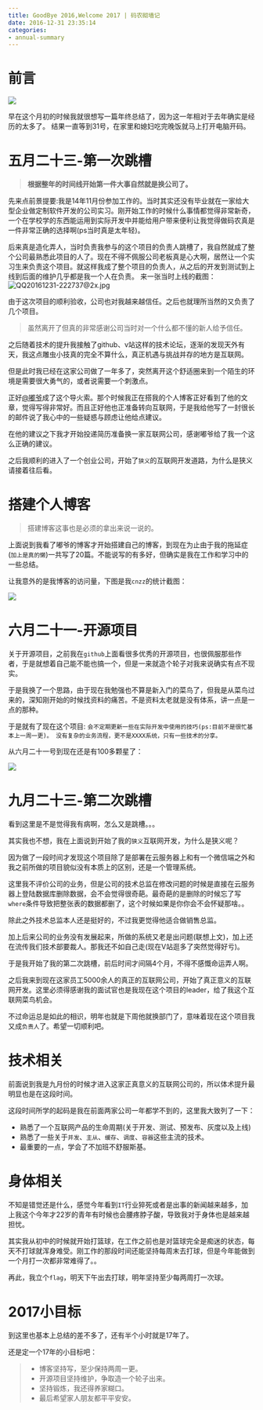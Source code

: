 ```yaml
---
title: GoodBye 2016,Welcome 2017 | 码农砌墙记
date: 2016-12-31 23:35:14
categories: 
- annual-summary
---
```

# 前言

![](https://i.loli.net/2019/05/08/5cd1c3667b05e.jpg)


早在这个月初的时候我就很想写一篇年终总结了，因为这一年相对于去年确实是经历的太多了。
结果一直等到31号，在家里和媳妇吃完晚饭就马上打开电脑开码。

# 五月二十三-第一次跳槽
> **根据整年的时间线开始第一件大事自然就是换公司了。**

先来点前景提要:我是14年11月份参加工作的。当时其实还没有毕业就在一家给大型企业做定制软件开发的公司实习。刚开始工作的时候什么事情都觉得非常新奇，一个在学校学的东西能运用到实际开发中并能给用户带来便利让我觉得做码农真是一件非常正确的选择啊(ps当时真是太年轻)。

后来真是造化弄人，当时负责我参与的这个项目的负责人跳槽了，我自然就成了整个公司最熟悉此项目的人了。现在不得不佩服公司老板真是心大啊，居然让一个实习生来负责这个项目。就这样我成了整个项目的负责人，从之后的开发到测试到上线到后面的维护几乎都是我一个人在负责。
来一张当时上线的截图：
![QQ20161231-222737@2x.jpg](https://ooo.0o0.ooo/2017/05/07/590ea72eac0e7.jpg)


由于这次项目的顺利验收，公司也对我越来越信任。之后也就理所当然的又负责了几个项目。
<!--more-->

> 虽然离开了但真的非常感谢公司当时对一个什么都不懂的新人给予信任。

之后随着技术的提升我接触了github、v站这样的技术论坛，逐渐的发现天外有天，我这点雕虫小技真的完全不算什么，真正机遇与挑战并存的地方是互联网。

但是此时我已经在这家公司做了一年多了，突然离开这个舒适圈来到一个陌生的环境是需要很大勇气的，或者说需要一个刺激点。

正好[@嘟爷](http://tengj.top)成了这个导火索。那个时候我正在搭我的个人博客正好看到了他的文章，觉得写得非常好。而且正好他也正准备转向互联网，于是我给他写了一封很长的邮件说了我心中的一些疑惑与顾虑让他给点建议。

在他的建议之下我才开始投递简历准备换一家互联网公司，感谢嘟爷给了我一个这么正确的建议。

之后我顺利的进入了一个创业公司，开始了`狭义`的互联网开发道路，为什么是狭义请接着往后看。

# 搭建个人博客
> 搭建博客这事也是必须的拿出来说一说的。

上面说到我看了嘟爷的博客才开始搭建自己的博客，到现在为止由于我的拖延症(`加上是真的懒`)一共写了20篇。不能说写的有多好，但确实是我在工作和学习中的一些总结。

让我意外的是我博客的访问量，下图是我`cnzz`的统计截图：

![](https://i.loli.net/2019/05/08/5cd1c36b578a3.jpg)

# 六月二十一-开源项目
关于开源项目，之前我在`github`上面看很多优秀的开源项目，也很佩服那些作者，于是就想着自己能不能也搞一个，但是一来就造个轮子对我来说确实有点不现实。

于是我换了一个思路，由于现在我勉强也不算是新入门的菜鸟了，但我是从菜鸟过来的，深知刚开始的时候找资料的痛苦。不是资料太老就是没有体系，讲一点是一点的那种。

于是就有了现在这个项目:
`会不定期更新一些在实际开发中使用的技巧(ps:目前不是很忙基本上一周一更)。 没有复杂的业务流程，更不是XXXX系统，只有一些技术的分享。`

从六月二十一号到现在还是有100多颗星了：

![](https://i.loli.net/2019/05/08/5cd1c36f7774a.jpg)

# 九月二十三-第二次跳槽
看到这里是不是觉得我有病啊，怎么又是跳槽。。。

其实我也不想，我在上面说到开始了我的`狭义`互联网开发，为什么是狭义呢？

因为做了一段时间才发现这个项目除了是部署在云服务器上和有一个微信端之外和我之前所做的项目貌似没有本质上的区别，还是一个管理系统。

这里我不评价公司的业务，但是公司的技术总监在修改问题的时候是直接在云服务器上登陆数据库删除数据，会不会觉得很奇葩。最奇葩的是删除的时候忘了写`where`条件导致把整张表的数据都删了，这个时候如果是你你会不会怀疑那啥。。

除此之外技术总监本人还是挺好的，不过我更觉得他适合做销售总监。

加上后来公司的业务没有发展起来，所做的系统又老是出问题(联想上文)，加上还在流传我们技术部要裁人。那我还不如自己走(现在V站逛多了突然觉得好亏)。

于是我开始了我的第二次跳槽，前后时间才间隔4个月，不得不感慨命运弄人啊。

之后我来到现在这家员工5000余人的真正的互联网公司，开始了真正意义的互联网开发。这里必须得感谢我的面试官也是我现在这个项目的leader，给了我这个互联网菜鸟机会。

不过命运总是如此的相识，明年也就是下周他就换部门了，意味着现在这个项目我又成`负责人`了。希望一切顺利吧。


# 技术相关
前面说到我是九月份的时候才进入这家正真意义的互联网公司的，所以体术提升最明显也是在这段时间。

这段时间所学的起码是我在前面两家公司一年都学不到的，这里我大致列了一下：

- 熟悉了一个互联网产品的生命周期(关于开发、测试、预发布、灰度以及上线)
- 熟悉了一些关于`并发`、`主从`、`缓存`、`调度`、`容器`这些主流的技术。
- 最重要的一点，学会了不加班不舒服斯基。

# 身体相关
不知是错觉还是什么，感觉今年看到`IT`行业猝死或者是出事的新闻越来越多，加上我这个今年才22岁的青年有时候也会腰疼脖子酸，导致我对于身体也是越来越担忧。

其实我从初中的时候就开始打篮球，在工作之前也是对篮球完全是痴迷的状态，每天不打球就浑身难受。刚工作的那段时间还能坚持每周末去打球，但是今年能做到一个月打一次都非常难得了。。

再此，我立个`flag`，明天下午出去打球，明年坚持至少每两周打一次球。

# 2017小目标
到这里也基本上总结的差不多了，还有半个小时就是17年了。

还是定一个17年的小目标吧：
> - 博客坚持写，至少保持两周一更。
> - 开源项目坚持维护，争取造一个轮子出来。
> - 坚持锻炼，我还得养家糊口。
> - 最后希望家人朋友都平平安安。
